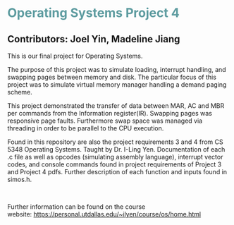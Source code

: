 <h1 style="color: #5e9ca0;">Operating Systems Project 4</h1>
<h2>Contributors: Joel Yin, Madeline Jiang</h2>
<p>This is our final project for Operating Systems.</p>
<p>The purpose of this project was to simulate loading, interrupt handling, and swapping pages between memory and disk. The particular focus of this project was to simulate virtual memory manager handling a demand paging scheme.</p>
<p>This project demonstrated the transfer of data between MAR, AC and MBR per commands from the Information register(IR). Swapping pages was responsive page faults. Furthermore swap space was managed via threading in order to be parallel to the CPU execution.</p>
<p>Found in this repository are also the project requirements 3 and 4 from CS 5348 Operating Systems. Taught by Dr. I-Ling Yen.&nbsp;Documentation of each .c file as well as opcodes (simulating assembly language), interrupt vector codes, and console commands found in project requirements of Project 3 and Project 4 pdfs. Further description of each function and inputs found in simos.h.</p>
<p>&nbsp;</p>

<p>Further information can be found on the course website:&nbsp;<a href="https://personal.utdallas.edu/~ilyen/course/os/home.html">https://personal.utdallas.edu/~ilyen/course/os/home.html</a> </p>
